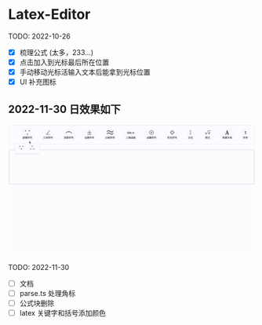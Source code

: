 # Latex-Editor

TODO: 2022-10-26

- [x] 梳理公式 (太多，233...)
- [x] 点击加入到光标最后所在位置
- [x] 手动移动光标活输入文本后能拿到光标位置
- [x] UI 补充图标

## 2022-11-30 日效果如下

<img src="./demo.gif">

TODO: 2022-11-30

- [ ] 文档
- [ ] parse.ts 处理角标
- [ ] 公式块删除
- [ ] latex 关键字和括号添加颜色
